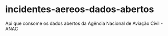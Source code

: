 # incidentes-aereos-dados-abertos
Api que consome os dados abertos da Agência Nacional de Aviação Civil - ANAC
